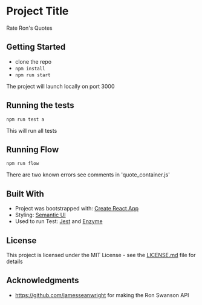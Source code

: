 # Project Title

Rate Ron's Quotes

## Getting Started

 * clone the repo
 * `npm install`
 * `npm run start`
 
 The project will launch locally on port 3000

## Running the tests

`npm run test a`

This will run all tests

## Running Flow

`npm run flow`

There are two known errors see comments in 'quote_container.js'

## Built With

* Project was bootstrapped with: [Create React App](https://github.com/facebookincubator/create-react-app)
* Styling: [Semantic UI](https://semantic-ui.com/)
* Used to run Test: [Jest](https://github.com/facebook/jest) and [Enzyme](https://github.com/airbnb/enzyme)

## License

This project is licensed under the MIT License - see the [LICENSE.md](LICENSE.md) file for details

## Acknowledgments

* https://github.com/jamesseanwright for making the Ron Swanson API

